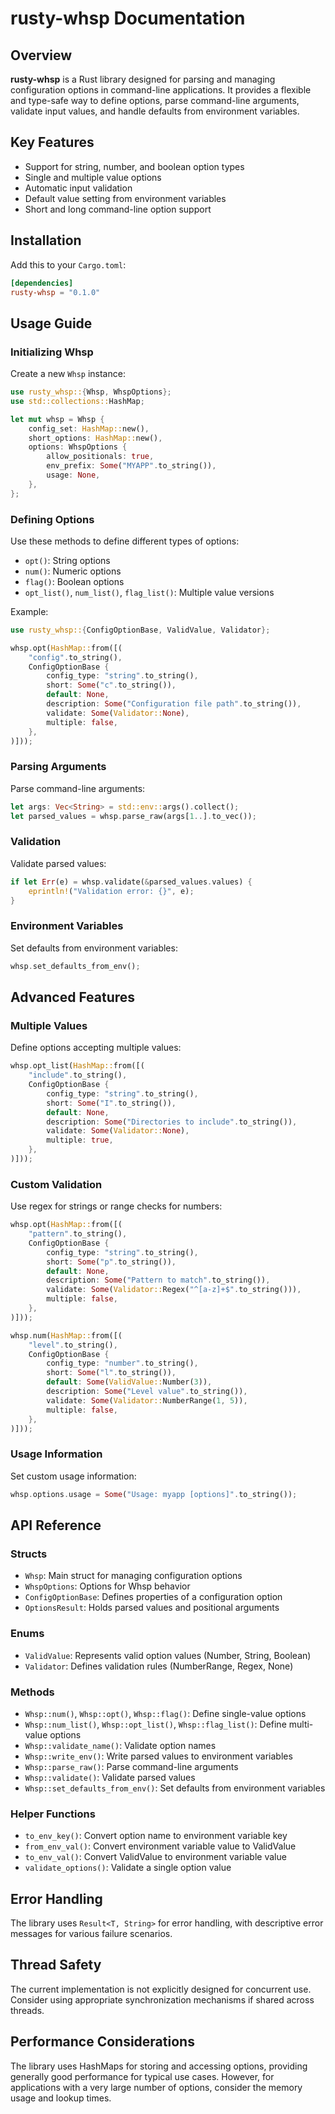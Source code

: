 # rusty-whsp Documentation

## Overview

**rusty-whsp** is a Rust library designed for parsing and managing configuration options in command-line applications. It provides a flexible and type-safe way to define options, parse command-line arguments, validate input values, and handle defaults from environment variables.

## Key Features

- Support for string, number, and boolean option types
- Single and multiple value options
- Automatic input validation
- Default value setting from environment variables
- Short and long command-line option support

## Installation

Add this to your `Cargo.toml`:

```toml
[dependencies]
rusty-whsp = "0.1.0"
```

## Usage Guide

### Initializing Whsp

Create a new `Whsp` instance:

```rust
use rusty_whsp::{Whsp, WhspOptions};
use std::collections::HashMap;

let mut whsp = Whsp {
    config_set: HashMap::new(),
    short_options: HashMap::new(),
    options: WhspOptions {
        allow_positionals: true,
        env_prefix: Some("MYAPP".to_string()),
        usage: None,
    },
};
```

### Defining Options

Use these methods to define different types of options:

- `opt()`: String options
- `num()`: Numeric options
- `flag()`: Boolean options
- `opt_list()`, `num_list()`, `flag_list()`: Multiple value versions

Example:

```rust
use rusty_whsp::{ConfigOptionBase, ValidValue, Validator};

whsp.opt(HashMap::from([(
    "config".to_string(),
    ConfigOptionBase {
        config_type: "string".to_string(),
        short: Some("c".to_string()),
        default: None,
        description: Some("Configuration file path".to_string()),
        validate: Some(Validator::None),
        multiple: false,
    },
)]));
```

### Parsing Arguments

Parse command-line arguments:

```rust
let args: Vec<String> = std::env::args().collect();
let parsed_values = whsp.parse_raw(args[1..].to_vec());
```

### Validation

Validate parsed values:

```rust
if let Err(e) = whsp.validate(&parsed_values.values) {
    eprintln!("Validation error: {}", e);
}
```

### Environment Variables

Set defaults from environment variables:

```rust
whsp.set_defaults_from_env();
```

## Advanced Features

### Multiple Values

Define options accepting multiple values:

```rust
whsp.opt_list(HashMap::from([(
    "include".to_string(),
    ConfigOptionBase {
        config_type: "string".to_string(),
        short: Some("I".to_string()),
        default: None,
        description: Some("Directories to include".to_string()),
        validate: Some(Validator::None),
        multiple: true,
    },
)]));
```

### Custom Validation

Use regex for strings or range checks for numbers:

```rust
whsp.opt(HashMap::from([(
    "pattern".to_string(),
    ConfigOptionBase {
        config_type: "string".to_string(),
        short: Some("p".to_string()),
        default: None,
        description: Some("Pattern to match".to_string()),
        validate: Some(Validator::Regex("^[a-z]+$".to_string())),
        multiple: false,
    },
)]));

whsp.num(HashMap::from([(
    "level".to_string(),
    ConfigOptionBase {
        config_type: "number".to_string(),
        short: Some("l".to_string()),
        default: Some(ValidValue::Number(3)),
        description: Some("Level value".to_string()),
        validate: Some(Validator::NumberRange(1, 5)),
        multiple: false,
    },
)]));
```

### Usage Information

Set custom usage information:

```rust
whsp.options.usage = Some("Usage: myapp [options]".to_string());
```

## API Reference

### Structs

- `Whsp`: Main struct for managing configuration options
- `WhspOptions`: Options for Whsp behavior
- `ConfigOptionBase`: Defines properties of a configuration option
- `OptionsResult`: Holds parsed values and positional arguments

### Enums

- `ValidValue`: Represents valid option values (Number, String, Boolean)
- `Validator`: Defines validation rules (NumberRange, Regex, None)

### Methods

- `Whsp::num()`, `Whsp::opt()`, `Whsp::flag()`: Define single-value options
- `Whsp::num_list()`, `Whsp::opt_list()`, `Whsp::flag_list()`: Define multi-value options
- `Whsp::validate_name()`: Validate option names
- `Whsp::write_env()`: Write parsed values to environment variables
- `Whsp::parse_raw()`: Parse command-line arguments
- `Whsp::validate()`: Validate parsed values
- `Whsp::set_defaults_from_env()`: Set defaults from environment variables

### Helper Functions

- `to_env_key()`: Convert option name to environment variable key
- `from_env_val()`: Convert environment variable value to ValidValue
- `to_env_val()`: Convert ValidValue to environment variable value
- `validate_options()`: Validate a single option value

## Error Handling

The library uses `Result<T, String>` for error handling, with descriptive error messages for various failure scenarios.

## Thread Safety

The current implementation is not explicitly designed for concurrent use. Consider using appropriate synchronization mechanisms if shared across threads.

## Performance Considerations

The library uses HashMaps for storing and accessing options, providing generally good performance for typical use cases. However, for applications with a very large number of options, consider the memory usage and lookup times.